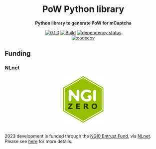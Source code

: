 <div align="center">

  <h1>PoW Python library</h1>

<strong>Python library to generate PoW for mCaptcha</strong>

[![0.1.0](https://img.shields.io/badge/Rust_docs-master-dea584)](https://mcaptcha.github.io/pow_py/pow_py/index.html)
[![Build](https://github.com/mCaptcha/pow_py/actions/workflows/linux.yml/badge.svg)](https://github.com/mCaptcha/pow_py/actions/workflows/CI.yml)
[![dependency status](https://deps.rs/repo/github/mCaptcha/pow_py/status.svg)](https://deps.rs/repo/github/mCaptcha/pow_py)
<br />
[![codecov](https://codecov.io/gh/mCaptcha/pow_py/branch/master/graph/badge.svg)](https://codecov.io/gh/mCaptcha/pow_py)

</div>

## Funding

### NLnet

<div align="center">
	<img
		height="150px"
		alt="NLnet NGIZero logo"
		src="./docs/third-party/NGIZero-green.hex.svg"
	/>
</div>

<br />

2023 development is funded through the [NGI0 Entrust
Fund](https://nlnet.nl/entrust), via [NLnet](https://nlnet.nl/). Please
see [here](https://nlnet.nl/project/mCaptcha/) for more details.
